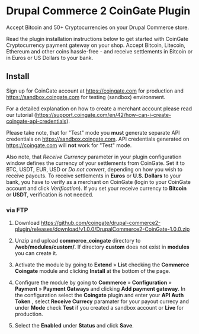 # Drupal Commerce 2 CoinGate Plugin 

Accept Bitcoin and 50+ Cryptocurrencies on your Drupal Commerce store.

Read the plugin installation instructions below to get started with CoinGate Cryptocurrency payment gateway on your shop. Accept Bitcoin, Litecoin, Ethereum and other coins hassle-free - and receive settlements in Bitcoin or in Euros or US Dollars to your bank.

## Install

Sign up for CoinGate account at <https://coingate.com> for production and <https://sandbox.coingate.com> for testing (sandbox) environment.

For a detailed explanation on how to create a merchant account please read our tutorial (https://support.coingate.com/en/42/how-can-i-create-coingate-api-credentials).

Please take note, that for "Test" mode you **must** generate separate API credentials on <https://sandbox.coingate.com>. API credentials generated on <https://coingate.com> will **not** work for "Test" mode.

Also note, that *Receive Currency* parameter in your plugin configuration window defines the currency of your settlements from CoinGate. Set it to BTC, USDT, EUR, USD or *Do not convert*, depending on how you wish to receive payouts. To receive settlements in **Euros** or **U.S. Dollars** to your bank, you have to verify as a merchant on CoinGate (login to your CoinGate account and click *Verification*). If you set your receive currency to **Bitcoin** or **USDT**, verification is not needed.

### via FTP 

1. Download <https://github.com/coingate/drupal-commerce2-plugin/releases/download/v1.0.0/DrupalCommerce2-CoinGate-1.0.0.zip>

2. Unzip and upload **commerce_coingate** directory to **/web/modules/custom/**. If directory **custom** does not exist in **modules** you can create it.

3. Activate the module by going to **Extend** » **List** checking the  **Commerce Coingate** module and clicking **Install** at the bottom of the page.

4. Configure the module by going to **Commerce** » **Configuration** » **Payment** » **Payment Gatways** and clicking **Add payment gateway**. In the configuration select the **Coingate** plugin and enter your **API Auth Token** , select **Receive Currecy** paramater for your payout currecy and under **Mode** check **Test** if you created a sandbox account or **Live** for production.

5. Select the **Enabled** under **Status** and click **Save**.